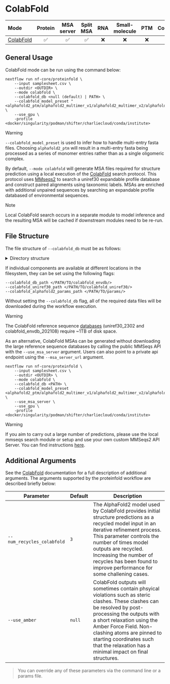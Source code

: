 # ColabFold

| Mode                                                                              | Protein | MSA server | Split MSA | RNA | Small-molecule | PTM  | Constraints | pLM |
| :-------------------------------------------------------------------------------- | :----: | :---------: | :------: | :--: | :------------: | :--: | :--------: | :--: |
| [ColabFold](https://github.com/sokrypton/ColabFold)                               |   ✅   |     ✅     |    ✅    | ❌  |       ❌       |  ❌ |     ❌     |  ❌ |

## General Usage

ColabFold mode can be run using the command below:

```console
nextflow run nf-core/proteinfold \
    --input samplesheet.csv \
    --outdir <OUTDIR> \
    --mode colabfold \
    --colabfold_db <null (default) | PATH> \
    --colabfold_model_preset "<alphafold2_ptm/alphafold2_multimer_v1/alphafold2_multimer_v2/alphafold2_multimer_v3>" \
    --use_gpu \
    -profile <docker/singularity/podman/shifter/charliecloud/conda/institute>
```

> [!WARNING]
> `--colabfold_model_preset` is used to infer how to handle multi-entry fasta files. Choosing `alphafold2_ptm` will result in a multi-entry fasta being processed as a series of monomer entries rather than as a single oligomeric complex.

By default, `--mode colabfold` will generate MSA files required for structure prediction using a local execution of the [ColabFold](https://github.com/sokrypton/ColabFold) search protocol. This protocol uses [MMseqs2](https://github.com/soedinglab/MMseqs2) to search a uniref30 expandable profile database and construct paired alignments using taxonomic labels. MSAs are enriched with additional unpaired sequences by searching an expandable profile databased of environmental sequences.

> [!NOTE]
> Local ColabFold search occurs in a separate module to model inference and the resulting MSA will be cached if downstream modules need to be re-run.

## File Structure

The file structure of `--colabfold_db` must be as follows:

<details markdown="1">
<summary>Directory structure</summary>
```
<colabfold_db>/
├── colabfold_envdb
│   ├── colabfold_envdb_202108_db
│   ├── colabfold_envdb_202108_db_aln
│   ├── colabfold_envdb_202108_db_aln.dbtype
│   └── ...
├── colabfold_uniref30
│   ├── uniref30_2302_db
│   ├── uniref30_2302_db_aln
│   ├── uniref30_2302_db_aln.dbtype
│   └── ...
└── params/
    └── alphafold_params_colab_2022-12-06/
        ├── LICENSE
        ├── params_model_1_multimer_v2.npz
        ├── params_model_1_multimer_v3.npz
        ├── params_model_1.npz
        ├── params_model_2_multimer_v2.npz
        ├── params_model_2_multimer_v3.npz
        ├── params_model_2.npz
        ├── params_model_3_multimer_v2.npz
        ├── params_model_3_multimer_v3.npz
        ├── params_model_3.npz
        ├── params_model_4_multimer_v2.npz
        ├── params_model_4_multimer_v3.npz
        ├── params_model_4.npz
        ├── params_model_5_multimer_v2.npz
        ├── params_model_5_multimer_v3.npz
        └── params_model_5.npz
```
</details>

If individual components are available at different locations in the filesystem, they can be set using the following flags:

```console
--colabfold_db_path </PATH/TO/colabfold_envdb/>
--colabfold_uniref30_path </PATH/TO/colabfold_uniref30/>
--colabfold_alphafold2_params_path </PATH/TO/params/>
```

Without setting the `--colabfold_db` flag, all of the required data files will be downloaded during the workflow execution.

> [!WARNING]
> The ColabFold reference sequence [databases](https://colabfold.mmseqs.com/) (uniref30_2302 and colabfold_envdb_202108) require ~1TB of disk space.

As an alternative, ColabFold MSAs can be generated without downloading the large reference sequence databases by calling the public MMSeqs API with the `--use_msa_server` argument. Users can also point to a private api endpoint using the `--msa_server_url` argument.

```console
nextflow run nf-core/proteinfold \
    --input samplesheet.csv \
    --outdir <OUTDIR> \
    --mode colabfold \
    --colabfold_db <PATH> \
    --colabfold_model_preset <alphafold2_ptm/alphafold2_multimer_v1/alphafold2_multimer_v2/alphafold2_multimer_v3> \
    --use_msa_server \
    --use_gpu \
    -profile <docker/singularity/podman/shifter/charliecloud/conda/institute>
```

> [!WARNING]
> If you aim to carry out a large number of predictions, please use the local mmseqs search module or setup and use your own custom MMSeqs2 API Server. You can find instructions [here](https://github.com/sokrypton/ColabFold/tree/main/MsaServer).

## Additional Arguments

See the [ColabFold](https://github.com/sokrypton/ColabFold) documentation for a full description of additional arguments. The arguments supported by the proteinfold workflow are described briefly below:

| Parameter                  | Default | Description                                         |
| -------------------------- | ------- | --------------------------------------------------- |
| `--num_recycles_colabfold` |   `3`   | The AlphaFold2 model used by ColabFold provides initial structure predictions as a recycled model input in an iterative refinement process. This parameter controls the number of times model outputs are recycled. Increasing the number of recycles has been found to improve performance for some challening cases.  |
| `--use_amber`              | `null`  | ColabFold outputs will sometimes contain phsyical violations such as steric clashes. These clashes can be resolved by post-processing the outputs with a short relaxation using the Amber Force Field. Non-clashing atoms are pinned to starting coordinates such that the relaxation has a minimal impact on final structures.   |

> You can override any of these parameters via the command line or a params file.